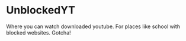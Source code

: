 # UnblockedYT
Where you can watch downloaded youtube. For places like school with blocked websites.
Gotcha!
